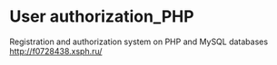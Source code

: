# User authorization_PHP
Registration and authorization system on PHP and MySQL databases
http://f0728438.xsph.ru/
